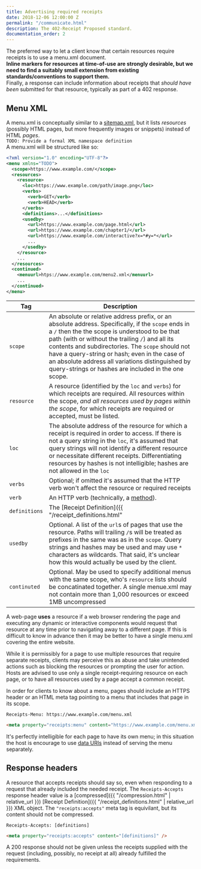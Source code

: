 ```yaml
---
title: Advertising required receipts
date: 2018-12-06 12:00:00 Z
permalink: "/communicate.html"
description: The 402-Receipt Proposed standard.
documentation_order: 2
---
```


The preferred way to let a client know that certain resources require receipts is to use a menu.xml document.  
**Inline markers for resources at time-of-use are strongly desirable, but we need to find a suitably small extension from existing standards/conventions to support them.**  
Finally, a response can include information about receipts that _should have been_ submitted for that resource, typically as part of a 402 response.

## Menu XML
A menu.xml is conceptually similar to a [sitemap.xml](https://www.sitemaps.org/protocol.html), but it lists _resources_ (possibly HTML pages, but more frequently images or snippets) instead of HTML _pages_.  
`TODO: Provide a formal XML namespace definition`  
A menu.xml will be structured like so:

```xml
<?xml version="1.0" encoding="UTF-8"?>
<menu xmlns="TODO">
  <scope>https://www.example.com/</scope>
  <resources>
    <resource>
      <loc>https://www.example.com/path/image.png</loc>
      <verbs>
        <verb>GET</verb>
        <verb>HEAD</verb>
      </verbs>
      <definitions>...</definitions>
      <usedby>
        <url>https://www.example.com/page.html</url>
        <url>https://www.example.com/chapter1/</url>
        <url>https://www.example.com/interactive?x=*#y=*</url>
        ...
      </usedby>
    </resource>
    ...
  </resources>
  <continued>
    <menuurl>htps://www.example.com/menu2.xml</menuurl>
    ...
  </continued>
</menu>
```

| Tag | Description |
|---------|-------------|
| `scope` | An absolute or relative address prefix, or an absolute address. Specifically, if the `scope` ends in a `/` then the the scope is understood to be that path (with or without the trailing `/`) and all its contents and subdirectories. The `scope` should not have a query-string or hash; even in the case of an absolute address all variations distinguished by query-strings or hashes are included in the one scope. |
| `resource` | A resource (identified by the `loc` and `verbs`) for which receipts are required. All resources within the scope, _and all resources used by pages within the scope_, for which receipts are required or accepted, must be listed. |
| `loc` | The absolute address of the resource for which a receipt is required in order to access. If there is not a query string in the `loc`, it's assumed that query strings will not identify a different resource or necessitate different receipts. Differentiating resources by hashes is not intelligible; hashes are not allowed in the `loc` |
| `verbs` | Optional; if omitted it's assumed that the HTTP verb won't affect the resource or required receipts |
| `verb` | An HTTP verb (technically, a [method](https://en.wikipedia.org/wiki/Hypertext_Transfer_Protocol#Request_methods)). |
| `definitions` | The [Receipt Definition]({{ "/receipt_definitions.html" | relative_url }}) for the specified resource. |
| `usedby` | Optional. A list of the `url`s of pages that use the resource. Paths will trailing `/`s will be treated as prefixes in the same was as in the `scope`. Query strings and hashes may be used and may use `*` characters as wildcards. That said, it's unclear how this would actually be used by the client. |
| `continuted` | Optional. May be used to specify additional menus with the same scope, who's `resource` lists should be concatinated together. A single menue.xml may not contain more than 1,000 resources or exceed 1MB uncompressed |

A web-page **uses** a resource if a web browser rendering the page and executing any dynamic or interactive components would request that resource at any time prior to navigating away to a different page. If this is difficult to know in advance then it may be better to have a single menu.xml covering the entire website. 

While it is permissibly for a page to use multiple resources that require separate receipts, clients may perceive this as abuse and take unintended actions such as blocking the resources or prompting the user for action. Hosts are advised to use only a single receipt-requiring resource on each page, or to have all resources used by a page accept a common receipt.

In order for clients to know about a menu, pages should include an HTTPS header or an HTML meta tag pointing to a menu that includes that page in its scope.

```text
Receipts-Menu: https://www.example.com/menu.xml
```
```html
<meta property="receipts:menu" content="https://www.example.com/menu.xml" />
```

It's perfectly intelligible for each page to have its own menu; in this situation the host is encourage to use [data URIs](https://en.wikipedia.org/wiki/Data_URI_scheme) instead of serving the menu separately.

## Response headers
A resource that accepts receipts should say so, even when responding to a request that already included the needed receipt. The `Receipts-Accepts` response header value is a [compressed]({{ "/compression.html" | relative_url }}) [Receipt Definition]({{ "/receipt_definitions.html" | relative_url }}) XML object. The `"receipts:accepts"` meta tag is equivilant, but its content should not be compressed.

```text
Receipts-Accepts: [definitions]
```
```html
<meta property="receipts:accepts" content="[definitions]" />
```

A 200 response should not be given unless the receipts supplied with the request (including, possibly, no receipt at all) already fulfilled the requirements.


